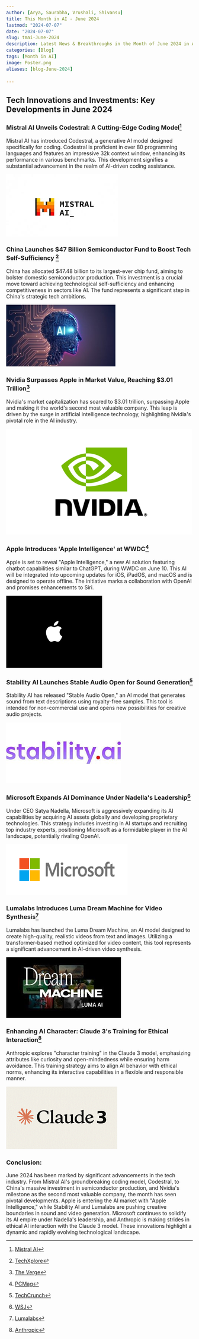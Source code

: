 ```yaml
---
author: [Arya, Saurabha, Vrushali, Shivansu]
title: This Month in AI - June 2024
lastmod: "2024-07-07"
date: "2024-07-07"
slug: tmai-June-2024
description: Latest News & Breakthroughs in the Month of June 2024 in AI.
categories: [Blog]
tags: [Month in AI]
image: Poster.png
aliases: [blog-June-2024]

---
```



## Tech Innovations and Investments: Key Developments in June 2024

### Mistral AI Unveils Codestral: A Cutting-Edge Coding Model[^1]
Mistral AI has introduced Codestral, a generative AI model designed specifically for coding. Codestral is proficient in over 80 programming languages and features an impressive 32k context window, enhancing its performance in various benchmarks. This development signifies a substantial advancement in the realm of AI-driven coding assistance.

![Mistral AI](mistral_ai.jpg)

### China Launches $47 Billion Semiconductor Fund to Boost Tech Self-Sufficiency [^2]
China has allocated $47.48 billion to its largest-ever chip fund, aiming to bolster domestic semiconductor production. This investment is a crucial move toward achieving technological self-sufficiency and enhancing competitiveness in sectors like AI. The fund represents a significant step in China's strategic tech ambitions.

![China Semiconductor Fund](China_ai.jpg)

### Nvidia Surpasses Apple in Market Value, Reaching $3.01 Trillion[^3]
Nvidia's market capitalization has soared to $3.01 trillion, surpassing Apple and making it the world's second most valuable company. This leap is driven by the surge in artificial intelligence technology, highlighting Nvidia's pivotal role in the AI industry.

![Nvidia](nvidea.png)

### Apple Introduces 'Apple Intelligence' at WWDC[^4]
Apple is set to reveal "Apple Intelligence," a new AI solution featuring chatbot capabilities similar to ChatGPT, during WWDC on June 10. This AI will be integrated into upcoming updates for iOS, iPadOS, and macOS and is designed to operate offline. The initiative marks a collaboration with OpenAI and promises enhancements to Siri.

![Apple Intelligence](apple.png)

### Stability AI Launches Stable Audio Open for Sound Generation[^5]
Stability AI has released "Stable Audio Open," an AI model that generates sound from text descriptions using royalty-free samples. This tool is intended for non-commercial use and opens new possibilities for creative audio projects.

![Stability AI](stability_ai.jpg)

### Microsoft Expands AI Dominance Under Nadella's Leadership[^6]
Under CEO Satya Nadella, Microsoft is aggressively expanding its AI capabilities by acquiring AI assets globally and developing proprietary technologies. This strategy includes investing in AI startups and recruiting top industry experts, positioning Microsoft as a formidable player in the AI landscape, potentially rivaling OpenAI.

![Microsoft](microsoft.png)

### Lumalabs Introduces Luma Dream Machine for Video Synthesis[^7]
Lumalabs has launched the Luma Dream Machine, an AI model designed to create high-quality, realistic videos from text and images. Utilizing a transformer-based method optimized for video content, this tool represents a significant advancement in AI-driven video synthesis.

![Lumalabs](dream_machine.jpg)

### Enhancing AI Character: Claude 3's Training for Ethical Interaction[^8]
Anthropic explores "character training" in the Claude 3 model, emphasizing attributes like curiosity and open-mindedness while ensuring harm avoidance. This training strategy aims to align AI behavior with ethical norms, enhancing its interactive capabilities in a flexible and responsible manner.

![Anthropic/Claude3](claude.png)

### Conclusion:
June 2024 has been marked by significant advancements in the tech industry. From Mistral AI's groundbreaking coding model, Codestral, to China's massive investment in semiconductor production, and Nvidia's milestone as the second most valuable company, the month has seen pivotal developments. Apple is entering the AI market with "Apple Intelligence," while Stability AI and Lumalabs are pushing creative boundaries in sound and video generation. Microsoft continues to solidify its AI empire under Nadella's leadership, and Anthropic is making strides in ethical AI interaction with the Claude 3 model. These innovations highlight a dynamic and rapidly evolving technological landscape.

[^1]: [Mistral AI](https://mistral.ai/news/codestral/)

[^2]: [TechXplore](https://techxplore.com/news/2024-05-china-invests-billion-largest-chip.html)

[^3]: [The Verge](https://www.theverge.com/2024/6/5/24172363/nvidia-apple-market-cap-valuation-trillion-ai)

[^4]: [PCMag](https://www.pcmag.com/news/apple-keeps-it-simple-will-call-its-ai-apple-intelligence)

[^5]: [TechCrunch](https://techcrunch.com/2024/06/05/stability-ai-releases-a-sound-generator/?guccounter=1)

[^6]: [WSJ](https://www.wsj.com/tech/ai/microsoft-nadella-openai-inflection-9727e77a)

[^7]: [Lumalabs](https://lumalabs.ai/dream-machine)

[^8]: [Anthropic](https://www.anthropic.com/research/claude-character)

